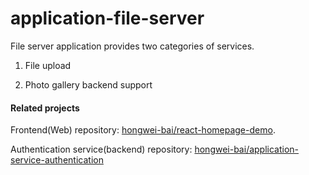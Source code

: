 # application-file-server

File server application provides two categories of services.

1. File upload

2. Photo gallery backend support

#### Related projects

Frontend(Web) repository:
[hongwei-bai/react-homepage-demo](https://github.com/hongwei-bai/react-homepage-demo).

Authentication service(backend) repository:
[hongwei-bai/application-service-authentication](https://github.com/hongwei-bai/application-service-authentication)
